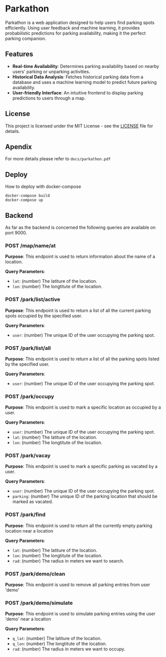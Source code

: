 # Parkathon

Parkathon is a web application designed to help users find parking spots efficiently. Using user feedback and machine learning, it provides probabilistic predictions for parking availability, making it the perfect parking companion.

## Features

- **Real-time Availability**: Determines parking availability based on nearby users' parking or unparking activities.
- **Historical Data Analysis**: Fetches historical parking data from a database and uses a machine learning model to predict future parking availability.
- **User-friendly Interface**: An intuitive frontend to display parking predictions to users through a map.

## License
This project is licensed under the MIT License - see the [LICENSE](LICENSE) file for details.

## Apendix
For more details please refer to `docs/parkathon.pdf`

## Deploy

How to deploy with docker-compose

```
docker-compose build
docker-compose up
```

## Backend

As far as the backend is concerned the following queries are available on port 9000.

### POST /map/name/at

**Purpose**: This endpoint is used to return information about the name of a location.

**Query Parameters**:

- `lat`: (number) The latiture of the location.
- `lon`: (number) The longtitute of the location.

### POST /park/list/active

**Purpose**: This endpoint is used to return a list of all the current parking spots occupied by the specified user.

**Query Parameters**:

- `user`: (number) The unique ID of the user occupying the parking spot.

### POST /park/list/all

**Purpose**: This endpoint is used to return a list of all the parking spots listed by the specified user.

**Query Parameters**:

- `user`: (number) The unique ID of the user occupying the parking spot.

### POST /park/occupy

**Purpose**: This endpoint is used to mark a specific location as occupied by a user.

**Query Parameters**:

- `user`: (number) The unique ID of the user occupying the parking spot.
- `lat`: (number) The latiture of the location.
- `lon`: (number) The longtitute of the location.

### POST /park/vacay

**Purpose**: This endpoint is used to mark a specific parking as vacated by a user.

**Query Parameters**:

- `user`: (number) The unique ID of the user occupying the parking spot.
- `parking`: (number) The unique ID of the parking location that should be marked as vacated.

### POST /park/find

**Purpose**: This endpoint is used to return all the currently empty parking location near a location

**Query Parameters**:

- `lat`: (number) The latiture of the location.
- `lon`: (number) The longtitute of the location.
- `rad`: (number) The radius in meters we want to search.

### POST /park/demo/clean

**Purpose**: This endpoint is used to remove all parking entries from user 'demo'

### POST /park/demo/simulate

**Purpose**: This endpoint is used to simulate parking entries using the user 'demo' near a location

**Query Parameters**:

- `q_lat`: (number) The latiture of the location.
- `q_lon`: (number) The longtitute of the location.
- `rad`: (number) The radius in meters we want to occupy.
